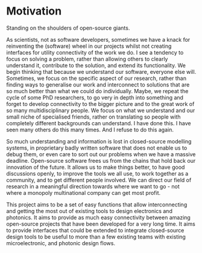 # Motivation

Standing on the shoulders of open-source giants.

As scientists, not as software developers, sometimes we have a knack for reinventing the (software) wheel in our projects whilst not creating interfaces for utility connectivity of the work we do. I see a tendency to focus on solving a problem, rather than allowing others to clearly understand it, contribute to the solution, and extend its functionality. We begin thinking that because we understand our software, everyone else will. Sometimes, we focus on the specific aspect of our research, rather than finding ways to generalise our work and interconnect to solutions that are so much better than what we could do individually. Maybe, we repeat the cycle of some PhD researchers, to go very in depth into something and forget to develop connectivity to the bigger picture and to the great work of so many multidisciplinary people. We focus on what we understand and our small niche of specialised friends, rather on translating so people with completely different backgrounds can understand. I have done this. I have seen many others do this many times. And I refuse to do this again.

So much understanding and information is lost in closed-source modelling systems, in proprietary badly written software that does not enable us to debug them, or even care to sort out our problems when we have a massive deadline. Open-source software frees us from the chains that hold back our innovation of the future. It allows us to make things better, to have good discussions openly, to improve the tools we all use, to work together as a community, and to get different people involved. We can direct our field of research in a meaningful direction towards where we want to go - not where a monopoly multinational company can get most profit.

This project aims to be a set of easy functions that allow interconnecting and getting the most out of existing tools to design electronics and photonics. It aims to provide as much easy connectivity between amazing open-source projects that have been developed for a very long time. It aims to provide interfaces that could be extended to integrate closed-source design tools to be useful to more than a few existing teams with existing microelectronic, and photonic design flows.
